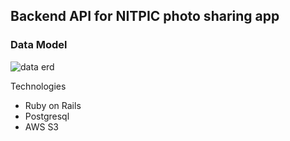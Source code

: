 ## Backend API for NITPIC photo sharing app

### Data Model
![data erd](data-erd.png)

Technologies
- Ruby on Rails
- Postgresql
- AWS S3
